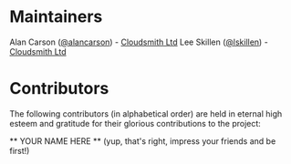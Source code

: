 # Maintainers

Alan Carson ([@alancarson](https://github.com/alancarson)) - [Cloudsmith Ltd](https://cloudsmith.io)
Lee Skillen ([@lskillen](https://github.com/lskillen)) - [Cloudsmith Ltd](https://cloudsmith.io)


# Contributors

The following contributors (in alphabetical order) are held in eternal high esteem and gratitude for their glorious contributions to the project:

** YOUR NAME HERE ** (yup, that's right, impress your friends and be first!)
